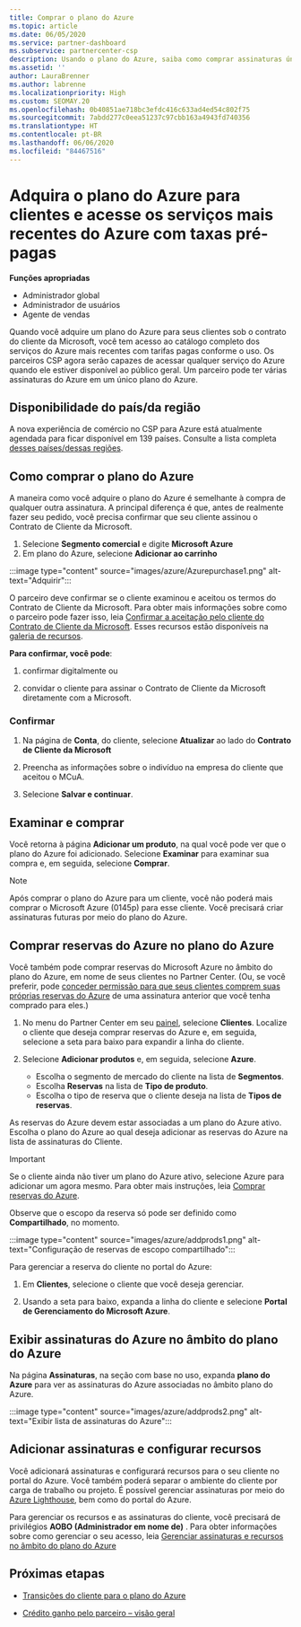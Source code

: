 ```yaml
---
title: Comprar o plano do Azure
ms.topic: article
ms.date: 06/05/2020
ms.service: partner-dashboard
ms.subservice: partnercenter-csp
description: Usando o plano do Azure, saiba como comprar assinaturas únicas ou múltiplas do Azure, reservas do Azure, configurar recursos e exibir ou adicionar assinaturas.
ms.assetid: ''
author: LauraBrenner
ms.author: labrenne
ms.localizationpriority: High
ms.custom: SEOMAY.20
ms.openlocfilehash: 0b40851ae718bc3efdc416c633ad4ed54c802f75
ms.sourcegitcommit: 7abdd277c0eea51237c97cbb163a4943fd740356
ms.translationtype: HT
ms.contentlocale: pt-BR
ms.lasthandoff: 06/06/2020
ms.locfileid: "84467516"
---
```

# <a name="purchase-the-azure-plan-for-customers--access-the-latest-azure-services-at-pay-as-you-go-rates"></a>Adquira o plano do Azure para clientes e acesse os serviços mais recentes do Azure com taxas pré-pagas

**Funções apropriadas**
- Administrador global
- Administrador de usuários
- Agente de vendas

Quando você adquire um plano do Azure para seus clientes sob o contrato do cliente da Microsoft, você tem acesso ao catálogo completo dos serviços do Azure mais recentes com tarifas pagas conforme o uso. Os parceiros CSP agora serão capazes de acessar qualquer serviço do Azure quando ele estiver disponível ao público geral. Um parceiro pode ter várias assinaturas do Azure em um único plano do Azure. 

## <a name="countryregion-availability"></a>Disponibilidade do país/da região
A nova experiência de comércio no CSP para Azure está atualmente agendada para ficar disponível em 139 países. Consulte a lista completa [desses países/dessas regiões](https://query.prod.cms.rt.microsoft.com/cms/api/am/binary/RE3QN0x). 

## <a name="how-to-purchase-azure-plan"></a>Como comprar o plano do Azure

A maneira como você adquire o plano do Azure é semelhante à compra de qualquer outra assinatura. A principal diferença é que, antes de realmente fazer seu pedido, você precisa confirmar que seu cliente assinou o Contrato de Cliente da Microsoft.

1. Selecione **Segmento comercial** e digite **Microsoft Azure** 
2. Em plano do Azure, selecione **Adicionar ao carrinho**

:::image type="content" source="images/azure/Azurepurchase1.png" alt-text="Adquirir":::

O parceiro deve confirmar se o cliente examinou e aceitou os termos do Contrato de Cliente da Microsoft. Para obter mais informações sobre como o parceiro pode fazer isso, leia [Confirmar a aceitação pelo cliente do Contrato de Cliente da Microsoft](https://docs.microsoft.com/partner-center/confirm-customer-agreement). Esses recursos estão disponíveis na [galeria de recursos](https://partner.microsoft.com/resources/collection/Microsoft-Customer-Agreement-in-the-CSP-program#/).

**Para confirmar, você pode**: 

1. confirmar digitalmente ou

2. convidar o cliente para assinar o Contrato de Cliente da Microsoft diretamente com a Microsoft. 

### <a name="to-confirm"></a>Confirmar 

1. Na página de **Conta**, do cliente, selecione **Atualizar** ao lado do **Contrato de Cliente da Microsoft**  

2. Preencha as informações sobre o indivíduo na empresa do cliente que aceitou o MCuA.

3. Selecione **Salvar e continuar**.  

## <a name="review-and-buy"></a>Examinar e comprar

Você retorna à página **Adicionar um produto**, na qual você pode ver que o plano do Azure foi adicionado. Selecione **Examinar** para examinar sua compra e, em seguida, selecione **Comprar**. 

>[!Note]
>Após comprar o plano do Azure para um cliente, você não poderá mais comprar o Microsoft Azure (0145p) para esse cliente. Você precisará criar assinaturas futuras por meio do plano do Azure.

## <a name="purchase-azure-reservations-under-the-azure-plan"></a>Comprar reservas do Azure no plano do Azure 
  
Você também pode comprar reservas do Microsoft Azure no âmbito do plano do Azure, em nome de seus clientes no Partner Center. (Ou, se você preferir, pode [conceder permissão para que seus clientes comprem suas próprias reservas do Azure](give-customers-permission.md) de uma assinatura anterior que você tenha comprado para eles.)

1. No menu do Partner Center em seu [painel](https://partner.microsoft.com/dashboard/), selecione **Clientes**. Localize o cliente que deseja comprar reservas do Azure e, em seguida, selecione a seta para baixo para expandir a linha do cliente.

2. Selecione **Adicionar produtos** e, em seguida, selecione **Azure**. 

   - Escolha o segmento de mercado do cliente na lista de **Segmentos**.
   - Escolha **Reservas** na lista de **Tipo de produto**.
   - Escolha o tipo de reserva que o cliente deseja na lista de **Tipos de reservas**.

As reservas do Azure devem estar associadas a um plano do Azure ativo. Escolha o plano do Azure ao qual deseja adicionar as reservas do Azure na lista de assinaturas do Cliente. 

>[!Important] 
>Se o cliente ainda não tiver um plano do Azure ativo, selecione Azure para adicionar um agora mesmo. Para obter mais instruções, leia [Comprar reservas do Azure](https://docs.microsoft.com/partner-center/azure-reservations-buying#purchase-azure-reservations).

Observe que o escopo da reserva só pode ser definido como **Compartilhado**, no momento. 

:::image type="content" source="images/azure/addprods1.png" alt-text="Configuração de reservas de escopo compartilhado":::

Para gerenciar a reserva do cliente no portal do Azure: 

1. Em **Clientes**, selecione o cliente que você deseja gerenciar. 

2. Usando a seta para baixo, expanda a linha do cliente e selecione **Portal de Gerenciamento do Microsoft Azure**.  
 
## <a name="view-azure-subscriptions-under-the-azure-plan"></a>Exibir assinaturas do Azure no âmbito do plano do Azure

Na página **Assinaturas**, na seção com base no uso, expanda **plano do Azure** para ver as assinaturas do Azure associadas no âmbito plano do Azure.

:::image type="content" source="images/azure/addprods2.png" alt-text="Exibir lista de assinaturas do Azure"::: 


## <a name="add-subscriptions-and-configure-resources"></a>Adicionar assinaturas e configurar recursos

Você adicionará assinaturas e configurará recursos para o seu cliente no portal do Azure. Você também poderá separar o ambiente do cliente por carga de trabalho ou projeto. É possível gerenciar assinaturas por meio do [Azure Lighthouse](https://azure.microsoft.com/services/azure-lighthouse/), bem como do portal do Azure. 

Para gerenciar os recursos e as assinaturas do cliente, você precisará de privilégios **AOBO (Administrador em nome de)** . Para obter informações sobre como gerenciar o seu acesso, leia [Gerenciar assinaturas e recursos no âmbito do plano do Azure](azure-plan-manage.md)

## <a name="next-steps"></a>Próximas etapas

- [Transições do cliente para o plano do Azure](azure-plan-transition.md)

- [Crédito ganho pelo parceiro – visão geral](partner-earned-credit.md)
